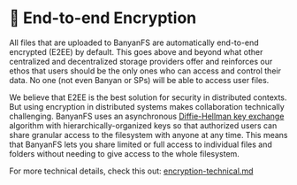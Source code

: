 # 🔐 End-to-end Encryption

All files that are uploaded to BanyanFS are automatically end-to-end encrypted (E2EE) by default. This goes above and beyond what other centralized and decentralized storage providers offer and reinforces our ethos that users should be the only ones who can access and control their data. No one (not even Banyan or SPs) will be able to access user files.&#x20;

We believe that E2EE is the best solution for security in distributed contexts. But using encryption in distributed systems makes collaboration technically challenging. BanyanFS uses an asynchronous [Diffie-Hellman key exchange](https://en.wikipedia.org/wiki/Diffie%E2%80%93Hellman\_key\_exchange) algorithm with hierarchically-organized keys so that authorized users can share granular access to the filesystem with anyone at any time. This means that BanyanFS lets you share limited or full access to individual files and folders without needing to give access to the whole filesystem.

For more technical details, check this out: [encryption-technical.md](../drives-and-banyanfs/encryption-technical.md "mention")
